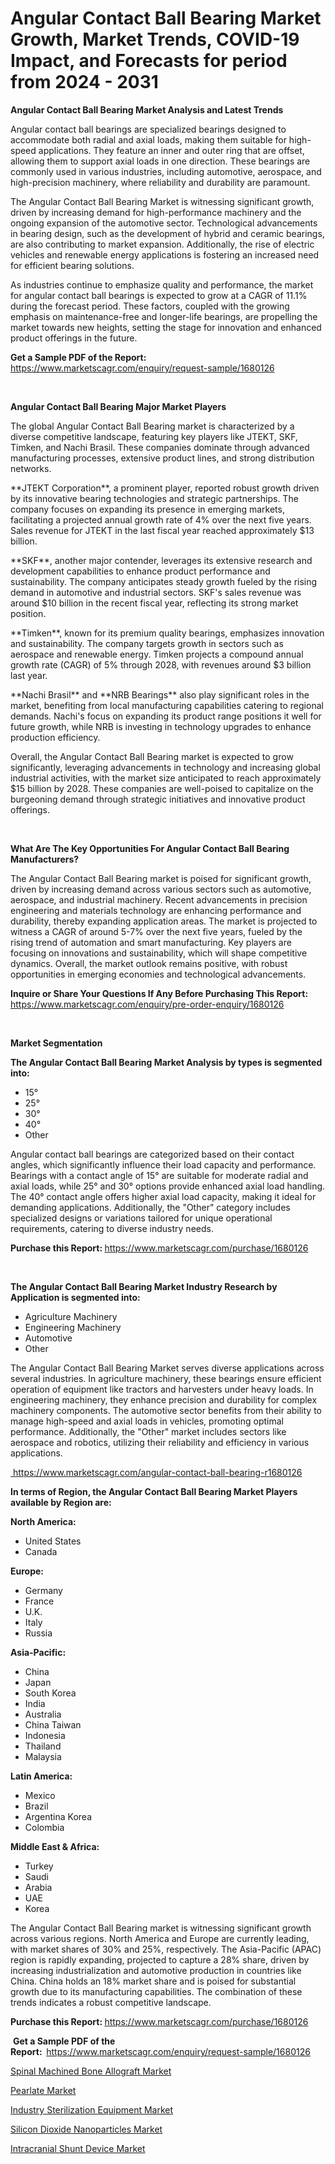 <p><h1>Angular Contact Ball Bearing Market Growth, Market Trends, COVID-19 Impact, and Forecasts for period from 2024 - 2031</h1></p><p><strong>Angular Contact Ball Bearing Market Analysis and Latest Trends</strong></p>
<p><p>Angular contact ball bearings are specialized bearings designed to accommodate both radial and axial loads, making them suitable for high-speed applications. They feature an inner and outer ring that are offset, allowing them to support axial loads in one direction. These bearings are commonly used in various industries, including automotive, aerospace, and high-precision machinery, where reliability and durability are paramount.</p><p>The Angular Contact Ball Bearing Market is witnessing significant growth, driven by increasing demand for high-performance machinery and the ongoing expansion of the automotive sector. Technological advancements in bearing design, such as the development of hybrid and ceramic bearings, are also contributing to market expansion. Additionally, the rise of electric vehicles and renewable energy applications is fostering an increased need for efficient bearing solutions.</p><p>As industries continue to emphasize quality and performance, the market for angular contact ball bearings is expected to grow at a CAGR of 11.1% during the forecast period. These factors, coupled with the growing emphasis on maintenance-free and longer-life bearings, are propelling the market towards new heights, setting the stage for innovation and enhanced product offerings in the future.</p></p>
<p><strong>Get a Sample PDF of the Report:&nbsp;</strong> <a href="https://www.marketscagr.com/enquiry/request-sample/1680126?utm_campaign=1411&utm_medium=2&utm_source=Github&utm_content=ia&utm_term=14102024&utm_id=angular-contact-ball-bearing">https://www.marketscagr.com/enquiry/request-sample/1680126</a></p>
<p>&nbsp;</p>
<p><strong>Angular Contact Ball Bearing Major Market Players</strong></p>
<p><p>The global Angular Contact Ball Bearing market is characterized by a diverse competitive landscape, featuring key players like JTEKT, SKF, Timken, and Nachi Brasil. These companies dominate through advanced manufacturing processes, extensive product lines, and strong distribution networks.</p><p>**JTEKT Corporation**, a prominent player, reported robust growth driven by its innovative bearing technologies and strategic partnerships. The company focuses on expanding its presence in emerging markets, facilitating a projected annual growth rate of 4% over the next five years. Sales revenue for JTEKT in the last fiscal year reached approximately $13 billion.</p><p>**SKF**, another major contender, leverages its extensive research and development capabilities to enhance product performance and sustainability. The company anticipates steady growth fueled by the rising demand in automotive and industrial sectors. SKF's sales revenue was around $10 billion in the recent fiscal year, reflecting its strong market position.</p><p>**Timken**, known for its premium quality bearings, emphasizes innovation and sustainability. The company targets growth in sectors such as aerospace and renewable energy. Timken projects a compound annual growth rate (CAGR) of 5% through 2028, with revenues around $3 billion last year.</p><p>**Nachi Brasil** and **NRB Bearings** also play significant roles in the market, benefiting from local manufacturing capabilities catering to regional demands. Nachi's focus on expanding its product range positions it well for future growth, while NRB is investing in technology upgrades to enhance production efficiency.</p><p>Overall, the Angular Contact Ball Bearing market is expected to grow significantly, leveraging advancements in technology and increasing global industrial activities, with the market size anticipated to reach approximately $15 billion by 2028. These companies are well-poised to capitalize on the burgeoning demand through strategic initiatives and innovative product offerings.</p></p>
<p>&nbsp;</p>
<p><strong>What Are The Key Opportunities For Angular Contact Ball Bearing Manufacturers?</strong></p>
<p><p>The Angular Contact Ball Bearing market is poised for significant growth, driven by increasing demand across various sectors such as automotive, aerospace, and industrial machinery. Recent advancements in precision engineering and materials technology are enhancing performance and durability, thereby expanding application areas. The market is projected to witness a CAGR of around 5-7% over the next five years, fueled by the rising trend of automation and smart manufacturing. Key players are focusing on innovations and sustainability, which will shape competitive dynamics. Overall, the market outlook remains positive, with robust opportunities in emerging economies and technological advancements.</p></p>
<p><strong>Inquire or Share Your Questions If Any Before Purchasing This Report:</strong> <a href="https://www.marketscagr.com/enquiry/pre-order-enquiry/1680126?utm_campaign=1411&utm_medium=2&utm_source=Github&utm_content=ia&utm_term=14102024&utm_id=angular-contact-ball-bearing">https://www.marketscagr.com/enquiry/pre-order-enquiry/1680126</a></p>
<p>&nbsp;</p>
<p><strong>Market Segmentation</strong></p>
<p><strong>The Angular Contact Ball Bearing Market Analysis by types is segmented into:</strong></p>
<p><ul><li>15°</li><li>25°</li><li>30°</li><li>40°</li><li>Other</li></ul></p>
<p><p>Angular contact ball bearings are categorized based on their contact angles, which significantly influence their load capacity and performance. Bearings with a contact angle of 15° are suitable for moderate radial and axial loads, while 25° and 30° options provide enhanced axial load handling. The 40° contact angle offers higher axial load capacity, making it ideal for demanding applications. Additionally, the "Other" category includes specialized designs or variations tailored for unique operational requirements, catering to diverse industry needs.</p></p>
<p><strong>Purchase this Report:&nbsp;</strong><a href="https://www.marketscagr.com/purchase/1680126?utm_campaign=1411&utm_medium=2&utm_source=Github&utm_content=ia&utm_term=14102024&utm_id=angular-contact-ball-bearing">https://www.marketscagr.com/purchase/1680126</a></p>
<p>&nbsp;</p>
<p><strong>The Angular Contact Ball Bearing Market Industry Research by Application is segmented into:</strong></p>
<p><ul><li>Agriculture Machinery</li><li>Engineering Machinery</li><li>Automotive</li><li>Other</li></ul></p>
<p><p>The Angular Contact Ball Bearing Market serves diverse applications across several industries. In agriculture machinery, these bearings ensure efficient operation of equipment like tractors and harvesters under heavy loads. In engineering machinery, they enhance precision and durability for complex machinery components. The automotive sector benefits from their ability to manage high-speed and axial loads in vehicles, promoting optimal performance. Additionally, the "Other" market includes sectors like aerospace and robotics, utilizing their reliability and efficiency in various applications.</p></p>
<p><a href="https://www.marketscagr.com/angular-contact-ball-bearing-r1680126?utm_campaign=1411&utm_medium=2&utm_source=Github&utm_content=ia&utm_term=14102024&utm_id=angular-contact-ball-bearing">&nbsp;https://www.marketscagr.com/angular-contact-ball-bearing-r1680126</a></p>
<p><strong>In terms of Region, the Angular Contact Ball Bearing Market Players available by Region are:</strong></p>
<p>
    <p> <strong> North America: </strong>
        <ul>
            <li>United States</li>
            <li>Canada</li>
        </ul>
        </p> 
    <p> <strong> Europe: </strong>
        <ul>
            <li>Germany</li>
            <li>France</li>
            <li>U.K.</li>
            <li>Italy</li>
            <li>Russia</li>
        </ul>
        </p> 
    <p> <strong> Asia-Pacific: </strong>
        <ul>
            <li>China</li>
            <li>Japan</li>
            <li>South Korea</li>
            <li>India</li>
            <li>Australia</li>
            <li>China Taiwan</li>
            <li>Indonesia</li>
            <li>Thailand</li>
            <li>Malaysia</li>
        </ul>
        </p> 
    <p> <strong> Latin America: </strong>
        <ul>
            <li>Mexico</li>
            <li>Brazil</li>
            <li>Argentina Korea</li>
            <li>Colombia</li>
        </ul>
        </p> 
    <p> <strong> Middle East & Africa: </strong>
        <ul>
            <li>Turkey</li>
            <li>Saudi</li>
            <li>Arabia</li>
            <li>UAE</li>
            <li>Korea</li>
        </ul>
    </p>
    </p>
<p><p>The Angular Contact Ball Bearing market is witnessing significant growth across various regions. North America and Europe are currently leading, with market shares of 30% and 25%, respectively. The Asia-Pacific (APAC) region is rapidly expanding, projected to capture a 28% share, driven by increasing industrialization and automotive production in countries like China. China holds an 18% market share and is poised for substantial growth due to its manufacturing capabilities. The combination of these trends indicates a robust competitive landscape.</p></p>
<p><strong>Purchase this Report: </strong><a href="https://www.marketscagr.com/purchase/1680126?utm_campaign=1411&utm_medium=2&utm_source=Github&utm_content=ia&utm_term=14102024&utm_id=angular-contact-ball-bearing">https://www.marketscagr.com/purchase/1680126</a></p>
<p>&nbsp;<strong>Get a Sample PDF of the Report:&nbsp;&nbsp;</strong><a href="https://www.marketscagr.com/enquiry/request-sample/1680126?utm_campaign=1411&utm_medium=2&utm_source=Github&utm_content=ia&utm_term=14102024&utm_id=angular-contact-ball-bearing">https://www.marketscagr.com/enquiry/request-sample/1680126</a></p>
<p><strong></strong></p>
<p><p><a href="https://www.linkedin.com/pulse/spinal-machined-bone-allograft-market-research-report-exploring-um1je?trk=public_post_embed_feed-article-content&utm_campaign=1411&utm_medium=2&utm_source=Github&utm_content=ia&utm_term=14102024&utm_id=angular-contact-ball-bearing">Spinal Machined Bone Allograft Market</a></p><p><a href="https://github.com/malika4dt4reta/Market-Research-Report-List-1/blob/main/pearlate-market.md?utm_campaign=1411&utm_medium=2&utm_source=Github&utm_content=ia&utm_term=14102024&utm_id=angular-contact-ball-bearing">Pearlate Market</a></p><p><a href="https://www.linkedin.com/pulse/in-depth-analysis-global-industry-sterilization-equipment-market-e7h9e?trk=public_post_embed_feed-article-content&utm_campaign=1411&utm_medium=2&utm_source=Github&utm_content=ia&utm_term=14102024&utm_id=angular-contact-ball-bearing">Industry Sterilization Equipment Market</a></p><p><a href="https://github.com/BryceTownsendr/Market-Research-Report-List-6/blob/main/silicon-dioxide-nanoparticles-market.md?utm_campaign=1411&utm_medium=2&utm_source=Github&utm_content=ia&utm_term=14102024&utm_id=angular-contact-ball-bearing">Silicon Dioxide Nanoparticles Market</a></p><p><a href="https://www.linkedin.com/pulse/intracranial-shunt-device-industry-sector-new-technologies-market-iqeye?trk=public_post_embed_feed-article-content&utm_campaign=1411&utm_medium=2&utm_source=Github&utm_content=ia&utm_term=14102024&utm_id=angular-contact-ball-bearing">Intracranial Shunt Device Market</a></p></p>